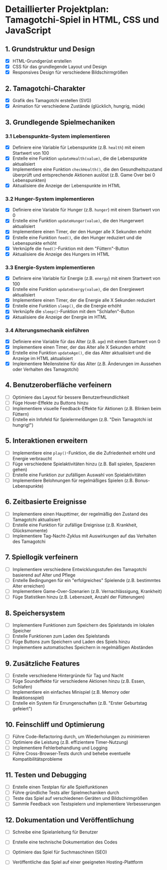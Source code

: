 # Detaillierter Projektplan: Tamagotchi-Spiel in HTML, CSS und JavaScript

## 1. Grundstruktur und Design
- [x] HTML-Grundgerüst erstellen
- [x] CSS für das grundlegende Layout und Design
- [x] Responsives Design für verschiedene Bildschirmgrößen

## 2. Tamagotchi-Charakter
- [x] Grafik des Tamagotchi erstellen (SVG)
- [x] Animation für verschiedene Zustände (glücklich, hungrig, müde)

## 3. Grundlegende Spielmechaniken
### 3.1 Lebenspunkte-System implementieren
- [x] Definiere eine Variable für Lebenspunkte (z.B. `health`) mit einem Startwert von 100
- [x] Erstelle eine Funktion `updateHealth(value)`, die die Lebenspunkte aktualisiert
- [x] Implementiere eine Funktion `checkHealth()`, die den Gesundheitszustand überprüft und entsprechende Aktionen auslöst (z.B. Game Over bei 0 Lebenspunkten)
- [x] Aktualisiere die Anzeige der Lebenspunkte im HTML

### 3.2 Hunger-System implementieren
- [x] Definiere eine Variable für Hunger (z.B. `hunger`) mit einem Startwert von 0
- [x] Erstelle eine Funktion `updateHunger(value)`, die den Hungerwert aktualisiert
- [x] Implementiere einen Timer, der den Hunger alle X Sekunden erhöht
- [x] Erstelle eine Funktion `feed()`, die den Hunger reduziert und die Lebenspunkte erhöht
- [x] Verknüpfe die `feed()`-Funktion mit dem "Füttern"-Button
- [x] Aktualisiere die Anzeige des Hungers im HTML

### 3.3 Energie-System implementieren
- [x] Definiere eine Variable für Energie (z.B. `energy`) mit einem Startwert von 100
- [x] Erstelle eine Funktion `updateEnergy(value)`, die den Energiewert aktualisiert
- [x] Implementiere einen Timer, der die Energie alle X Sekunden reduziert
- [x] Erstelle eine Funktion `sleep()`, die die Energie erhöht
- [x] Verknüpfe die `sleep()`-Funktion mit dem "Schlafen"-Button
- [x] Aktualisiere die Anzeige der Energie im HTML

### 3.4 Alterungsmechanik einführen
- [x] Definiere eine Variable für das Alter (z.B. `age`) mit einem Startwert von 0
- [x] Implementiere einen Timer, der das Alter alle X Sekunden erhöht
- [x] Erstelle eine Funktion `updateAge()`, die das Alter aktualisiert und die Anzeige im HTML aktualisiert
- [x] Implementiere Meilensteine für das Alter (z.B. Änderungen im Aussehen oder Verhalten des Tamagotchi)

## 4. Benutzeroberfläche verfeinern
- [ ] Optimiere das Layout für bessere Benutzerfreundlichkeit
- [ ] Füge Hover-Effekte zu Buttons hinzu
- [ ] Implementiere visuelle Feedback-Effekte für Aktionen (z.B. Blinken beim Füttern)
- [ ] Erstelle ein Infofeld für Spielermeldungen (z.B. "Dein Tamagotchi ist hungrig!")

## 5. Interaktionen erweitern
- [ ] Implementiere eine `play()`-Funktion, die die Zufriedenheit erhöht und Energie verbraucht
- [ ] Füge verschiedene Spielaktivitäten hinzu (z.B. Ball spielen, Spazieren gehen)
- [ ] Erstelle eine Funktion zur zufälligen Auswahl von Spielaktivitäten
- [ ] Implementiere Belohnungen für regelmäßiges Spielen (z.B. Bonus-Lebenspunkte)

## 6. Zeitbasierte Ereignisse
- [ ] Implementiere einen Haupttimer, der regelmäßig den Zustand des Tamagotchi aktualisiert
- [ ] Erstelle eine Funktion für zufällige Ereignisse (z.B. Krankheit, Glücksmomente)
- [ ] Implementiere Tag-Nacht-Zyklus mit Auswirkungen auf das Verhalten des Tamagotchi

## 7. Spiellogik verfeinern
- [ ] Implementiere verschiedene Entwicklungsstufen des Tamagotchi basierend auf Alter und Pflege
- [ ] Erstelle Bedingungen für ein "erfolgreiches" Spielende (z.B. bestimmtes Alter erreichen)
- [ ] Implementiere Game-Over-Szenarien (z.B. Vernachlässigung, Krankheit)
- [ ] Füge Statistiken hinzu (z.B. Lebenszeit, Anzahl der Fütterungen)

## 8. Speichersystem
- [ ] Implementiere Funktionen zum Speichern des Spielstands im lokalen Speicher
- [ ] Erstelle Funktionen zum Laden des Spielstands
- [ ] Füge Buttons zum Speichern und Laden des Spiels hinzu
- [ ] Implementiere automatisches Speichern in regelmäßigen Abständen

## 9. Zusätzliche Features
- [ ] Erstelle verschiedene Hintergründe für Tag und Nacht
- [ ] Füge Soundeffekte für verschiedene Aktionen hinzu (z.B. Essen, Schlafen)
- [ ] Implementiere ein einfaches Minispiel (z.B. Memory oder Reaktionsspiel)
- [ ] Erstelle ein System für Errungenschaften (z.B. "Erster Geburtstag gefeiert")

## 10. Feinschliff und Optimierung
- [ ] Führe Code-Refactoring durch, um Wiederholungen zu minimieren
- [ ] Optimiere die Leistung (z.B. effizientere Timer-Nutzung)
- [ ] Implementiere Fehlerbehandlung und Logging
- [ ] Führe Cross-Browser-Tests durch und behebe eventuelle Kompatibilitätsprobleme

## 11. Testen und Debugging
- [ ] Erstelle einen Testplan für alle Spielfunktionen
- [ ] Führe gründliche Tests aller Spielmechaniken durch
- [ ] Teste das Spiel auf verschiedenen Geräten und Bildschirmgrößen
- [ ] Sammle Feedback von Testspielern und implementiere Verbesserungen

## 12. Dokumentation und Veröffentlichung
- [ ] Schreibe eine Spielanleitung für Benutzer
- [ ] Erstelle eine technische Dokumentation des Codes
- [ ] Optimiere das Spiel für Suchmaschinen (SEO)
- [ ] Veröffentliche das Spiel auf einer geeigneten Hosting-Plattform

